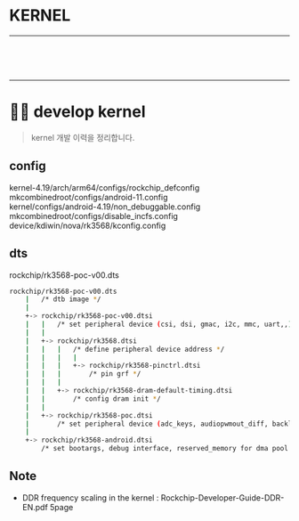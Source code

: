 # KERNEL


<hr/>
<br/>
<br/>
<br/>
<hr/>



# 👨‍💻 develop kernel
> kernel 개발 이력을 정리합니다.

## config

kernel-4.19/arch/arm64/configs/rockchip_defconfig   
mkcombinedroot/configs/android-11.config  
kernel/configs/android-4.19/non_debuggable.config  
mkcombinedroot/configs/disable_incfs.config  
device/kdiwin/nova/rk3568/kconfig.config   


## dts

rockchip/rk3568-poc-v00.dts

```bash
rockchip/rk3568-poc-v00.dts
	|	/* dtb image */
	|
	+-> rockchip/rk3568-poc-v00.dtsi
	|	|	/* set peripheral device (csi, dsi, gmac, i2c, mmc, uart,,) */
	|	|
	|	+-> rockchip/rk3568.dtsi
	|	|	|	/* define peripheral device address */
	|	|	|	|
	|	|	|	+-> rockchip/rk3568-pinctrl.dtsi
	|	|	|		/* pin grf */ 
	|	|	|
	|	|	+-> rockchip/rk3568-dram-default-timing.dtsi
	|	|		/* config dram init */
	|	|	
	|	+-> rockchip/rk3568-poc.dtsi
	|		/* set peripheral device (adc_keys, audiopwmout_diff, backlight, led, sound ,dsi, i2c,,) */
	|
	+-> rockchip/rk3568-android.dtsi
		/* set bootargs, debug interface, reserved_memory for dma pool and ramoops, vop */
```


## Note

- DDR frequency scaling in the kernel : Rockchip-Developer-Guide-DDR-EN.pdf   5page 
